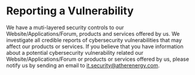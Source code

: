 # Reporting a Vulnerability

We have a muti-layered security controls to our Website/Applications/Forum, products and services offered by us. We investigate all credible reports of cybersecurity vulnerabilities that may affect our products or services. If you believe that you have information about a potential cybersecurity vulnerability related our Website/Applications/Forum or products or services offered by us, please notify us by sending an email to it.security@atherenergy.com.
